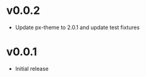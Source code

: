 v0.0.2
==================
* Update px-theme to 2.0.1 and update test fixtures

v0.0.1
==================
* Initial release
